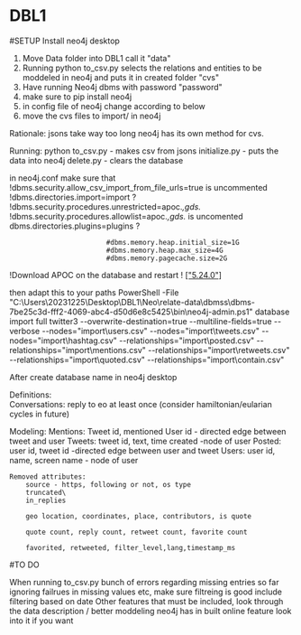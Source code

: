 # DBL1
#SETUP
Install neo4j desktop
1. Move Data folder into DBL1 call it "data"
2. Running python to_csv.py selects the relations and entities to be moddeled in neo4j and puts it in created folder "cvs"
3. Have running Neo4j dbms with password "password"
4. make sure to pip install neo4j
5. in config file of neo4j change according to below
6. move the cvs files to import/ in neo4j


Rationale: 
jsons take way too long neo4j has its own method for cvs. 

Running: 
python to_csv.py - makes csv from jsons
initialize.py - puts the data into neo4j 
delete.py - clears the database

in neo4j.conf make sure that !dbms.security.allow_csv_import_from_file_urls=true is uncommented 
                            !dbms.directories.import=import ?
                            !dbms.security.procedures.unrestricted=apoc.*,gds.*
                            !dbms.security.procedures.allowlist=apoc.*,gds.* is uncomented
                            dbms.directories.plugins=plugins ?


                            #dbms.memory.heap.initial_size=1G
                            #dbms.memory.heap.max_size=4G
                            #dbms.memory.pagecache.size=2G
!Download APOC on the database and restart ! 	[\["5.24.0"\]](https://github.com/neo4j-contrib/neo4j-apoc-procedures/releases)


then adapt this to your paths 
PowerShell -File "C:\Users\20231225\Desktop\DBL1\Neo\relate-data\dbmss\dbms-7be25c3d-fff2-4069-abc4-d50d6e8c5425\bin\neo4j-admin.ps1" database import full twitter3 --overwrite-destination=true --multiline-fields=true --verbose --nodes="import\users.csv" --nodes="import\tweets.csv" --nodes="import\hashtag.csv" --relationships="import\posted.csv" --relationships="import\mentions.csv" --relationships="import\retweets.csv" --relationships="import\quoted.csv" --relationships="import\contain.csv"


After create database name in neo4j desktop

Definitions:    
Conversations: reply to eo at least once (consider hamiltonian/eularian cycles in future)

Modeling: 
    Mentions: Tweet id, mentioned User id - directed edge between tweet and user
    Tweets: tweet id, text, time created -node of user 
    Posted: user id, tweet id -directed edge between user and tweet
    Users: user id, name, screen name - node of user


    Removed attributes: 
        source - https, following or not, os type 
        truncated\
        in_replies

        geo location, coordinates, place, contributors, is quote

        quote count, reply count, retweet count, favorite count 

        favorited, retweeted, filter_level,lang,timestamp_ms


#TO DO


When running to_csv.py bunch of errors regarding missing entries 
so far ignoring failrues in missing values etc, make sure filtreing is good 
include filtering based on date 
Other features that must be included, look through the data description / better moddeling
neo4j has in built online feature look into it if you want 
